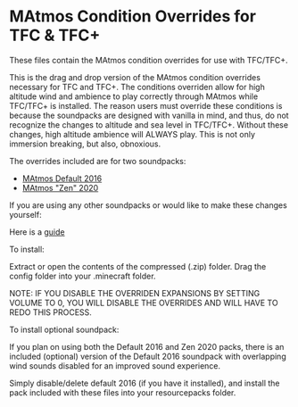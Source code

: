 # MAtmos Condition Overrides for TFC & TFC+
These files contain the MAtmos condition overrides for use with TFC/TFC+.

This is the drag and drop version of the MAtmos condition overrides necessary for TFC and TFC+.
The conditions overriden allow for high altitude wind and ambience to play correctly through MAtmos while TFC/TFC+ is installed.
The reason users must override these conditions is because the soundpacks are designed with vanilla in mind, and thus, do not recognize the changes to altitude and sea level in TFC/TFC+. Without these changes, high altitude ambience will ALWAYS play. This is not only immersion breaking, but also, obnoxious.

The overrides included are for two soundpacks:
   - [MAtmos Default 2016](https://github.com/makamys/MAtmos-2016-Default)
   - [MAtmos "Zen"  2020](https://github.com/makamys/MAtmos-2020-Zen)


If you are using any other soundpacks or would like to make these changes yourself:

Here is a [guide](https://imgur.com/a/WqazXXC)



To install:

Extract or open the contents of the compressed (.zip) folder.
Drag the config folder into your .minecraft folder.

NOTE: IF YOU DISABLE THE OVERRIDEN EXPANSIONS BY SETTING VOLUME TO 0, YOU WILL DISABLE THE OVERRIDES AND WILL HAVE TO REDO THIS PROCESS.



To install optional soundpack:

If you plan on using both the Default 2016 and Zen 2020 packs, there is an included (optional) version
of the Default 2016 soundpack with overlapping wind sounds disabled for an improved sound experience. 

Simply disable/delete default 2016 (if you have it installed), and install the pack included with these files into your resourcepacks folder.
